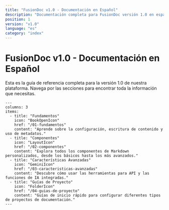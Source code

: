 ```yaml
---
title: "FusionDoc v1.0 - Documentación en Español"
description: "Documentación completa para FusionDoc versión 1.0 en español"
position: 1
version: "v1.0"
language: "es"
category: "index"
---
```


# FusionDoc v1.0 - Documentación en Español

Esta es la guía de referencia completa para la versión 1.0 de nuestra plataforma. Navega por las secciones para encontrar toda la información que necesitas.

```cards
---
columns: 3
items:
  - title: "Fundamentos"
    icon: "BookOpenIcon"
    href: "/01-fundamentos"
    content: "Aprende sobre la configuración, escritura de contenido y uso de metadatos."
  - title: "Componentes"
    icon: "LayoutIcon"
    href: "/02-componentes"
    content: "Explora todos los componentes de Markdown personalizados, desde los básicos hasta los más avanzados."
  - title: "Características Avanzadas"
    icon: "GeminiIcon"
    href: "/03-caracteristicas-avanzadas"
    content: "Descubre cómo usar las herramientas para API y las funciones de IA integradas."
  - title: "Guías de Proyecto"
    icon: "FolderIcon"
    href: "/04-guias-de-proyecto"
    content: "Guías de inicio rápido para configurar diferentes tipos de proyectos de documentación."
---
```
